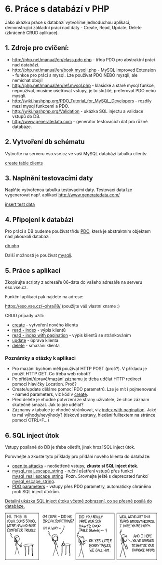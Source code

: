 # 6. Práce s databází v PHP

Jako ukázku práce s databází vytvoříme jednoduchou aplikaci, demonstrující základní práci nad daty - Create, Read, Update, Delete (zkráceně CRUD aplikace).

## 1. Zdroje pro cvičení:

* http://php.net/manual/en/class.pdo.php - třída PDO pro abstraktní práci nad databází.
* http://php.net/manual/en/book.mysqli.php - MySQL Improved Extension - funkce pro práci s mysql. Lze používat PDO NEBO mysqli, ale nemíchat obojí!
* http://php.net/manual/en/ref.mysql.php - klasické a staré mysql funkce, nepoužívat, musíme ošetřovat vstupy, je to složité, preferovat PDO nebo mysqli.
* http://wiki.hashphp.org/PDO_Tutorial_for_MySQL_Developers - rozdíly mezi mysql funkcemi a PDO.
* http://wiki.hashphp.org/Validation - ukázka SQL injectu a validace vstupů do DB.
* http://www.generatedata.com - generátor testovacích dat pro různé databáze.

## 2. Vytvoření db schématu

Vytvořte na serveru eso.vse.cz ve vaší MySQL databázi tabulku clients:

[create table clients](./06-schema.sql)

## 3. Naplnění testovacími daty

Naplňte vytvořenou tabulku testovacími daty. Testovací data lze vygenerovat např. aplikací http://www.generatedata.com/

[insert test data](./06-data.sql)

## 4. Připojení k databázi

Pro práci s DB budeme používat třídu [PDO](http://php.net/manual/en/class.pdo.php), která je abstraktním objektem nad jakoukoli databází:

[db.php](./06-app/db.php)

Další možností je používat [mysqli](http://php.net/manual/en/book.mysqli.php).

## 5. Práce s aplikací

Zkopírujte scripty z adresáře 06-data do vašeho adresáře na serveru eso.vse.cz.

Funkční aplikaci pak najdete na adrese:

https://eso.vse.cz/~xhraj18/ (použijte váš vlastní xname :)

CRUD případy užití:

* [create](./06-app/new_prepare.php) - vytvoření nového klienta
* [read - index](./06-app/index.php) - výpis klientů
* [read - index with pagination](./06-app/index_with_pagination.php) - výpis klientů se stránkováním
* [update](./06-app/update.php) - úprava klienta
* [delete](./06-app/delete.php) - smazání klienta

### Poznámky a otázky k aplikaci

* Pro mazání bychom měli používat HTTP POST (proč?). V příkladu je použit HTTP GET. Co třeba web roboti?
* Po přidání/úpravě/mazání záznamu je třeba udělat HTTP redirect pomocí hlavičky Location. Proč?
* Create/update děláme pomocí PDO parametrů. Lze je mít i pojmenované  - named parameters, viz kód v [create](./06-app/new_prepare.php).
* Před delete je vhodné potvrzení ze strany uživatele, že chce záznam skutečně smazat. Jak to jde udělat?
* Záznamy v tabulce je vhodné stránkovat, viz [index with pagination](./06-app/index_with_pagination.php). Jaké to má výhody/nevýhody? (tiskové sestavy, hledání fulltextem na stránce pomocí CTRL+F...)

## 6. SQL inject útok

Vstupy posílané do DB je třeba ošetřit, jinak hrozí SQL inject útok.

Porovnejte a zkuste tyto příklady pro přidání nového klienta do databáze:

* [open to attacks](./06-app/new_open.php) - neošetřené vstupy, **zkuste si SQL inject útok**.
* [mysql_real_escape_string](./06-app/new_escape.php) - ruční ošetření vstupů přes funkci [mysql_real_escape_string](http://php.net/mysql_real_escape_string). Pozn. Srovnejte ještě s deprecated funkcí [mysql_escape_string](http://php.net/mysql_escape_string).
* [PDO parameters](./06-app/new_prepare.php) - vstupy přes PDO parametry, automaticky chráněno proti SQL inject útokům.

[Detailní ukázka SQL inject útoku včetně zobrazení, co se přesně posílá do databáze.](./06-app/mysql_real_escape_string_.php)

![Exploits of a mom](./exploits-of-a-mom.png)




